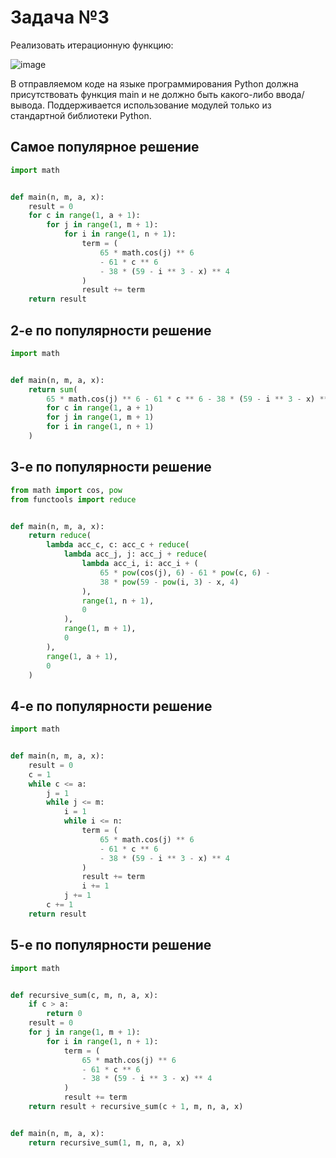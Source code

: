 #  Задача №3
Реализовать итерационную функцию:

![image](https://github.com/user-attachments/assets/1071d846-0cf9-4b61-912a-7aea34ab50b4)

В отправляемом коде на языке программирования Python должна присутствовать функция main и не должно быть какого-либо ввода/вывода. Поддерживается использование модулей только из стандартной библиотеки Python.

## Самое популярное решение

```python
import math


def main(n, m, a, x):
    result = 0
    for c in range(1, a + 1):
        for j in range(1, m + 1):
            for i in range(1, n + 1):
                term = (
                    65 * math.cos(j) ** 6
                    - 61 * c ** 6
                    - 38 * (59 - i ** 3 - x) ** 4
                )
                result += term
    return result

```

## 2-е по популярности решение

```python
import math


def main(n, m, a, x):
    return sum(
        65 * math.cos(j) ** 6 - 61 * c ** 6 - 38 * (59 - i ** 3 - x) ** 4
        for c in range(1, a + 1)
        for j in range(1, m + 1)
        for i in range(1, n + 1)
    )

```
## 3-е по популярности решение

```python
from math import cos, pow
from functools import reduce


def main(n, m, a, x):
    return reduce(
        lambda acc_c, c: acc_c + reduce(
            lambda acc_j, j: acc_j + reduce(
                lambda acc_i, i: acc_i + (
                    65 * pow(cos(j), 6) - 61 * pow(c, 6) -
                    38 * pow(59 - pow(i, 3) - x, 4)
                ),
                range(1, n + 1),
                0
            ),
            range(1, m + 1),
            0
        ),
        range(1, a + 1),
        0
    )

```

## 4-е по популярности решение

```python
import math


def main(n, m, a, x):
    result = 0
    c = 1
    while c <= a:
        j = 1
        while j <= m:
            i = 1
            while i <= n:
                term = (
                    65 * math.cos(j) ** 6
                    - 61 * c ** 6
                    - 38 * (59 - i ** 3 - x) ** 4
                )
                result += term
                i += 1
            j += 1
        c += 1
    return result

```

## 5-е по популярности решение

```python
import math


def recursive_sum(c, m, n, a, x):
    if c > a:
        return 0
    result = 0
    for j in range(1, m + 1):
        for i in range(1, n + 1):
            term = (
                65 * math.cos(j) ** 6
                - 61 * c ** 6
                - 38 * (59 - i ** 3 - x) ** 4
            )
            result += term
    return result + recursive_sum(c + 1, m, n, a, x)


def main(n, m, a, x):
    return recursive_sum(1, m, n, a, x)

```
